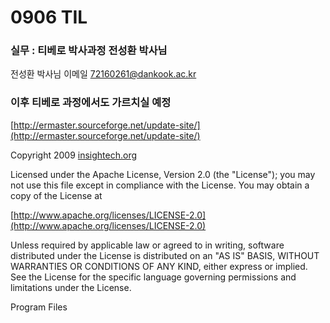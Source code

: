 # 0906 TIL

### 실무 : 티베로 박사과정 전성환 박사님

전성환 박사님 이메일 [72160261@dankook.ac.kr](mailto:72160261@dankook.ac.kr)

### 이후 티베로 과정에서도 가르치실 예정

[http://ermaster.sourceforge.net/update-site/](http://ermaster.sourceforge.net/update-site/)

Copyright 2009 [insightech.org](http://insightech.org/)

Licensed under the Apache License, Version 2.0 (the "License");
you may not use this file except in compliance with the License.
You may obtain a copy of the License at

[http://www.apache.org/licenses/LICENSE-2.0](http://www.apache.org/licenses/LICENSE-2.0)

Unless required by applicable law or agreed to in writing, software
distributed under the License is distributed on an "AS IS" BASIS,
WITHOUT WARRANTIES OR CONDITIONS OF ANY KIND, either express or implied.
See the License for the specific language governing permissions and
limitations under the License.

Program Files